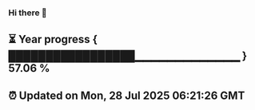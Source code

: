 ### Hi there 👋
⏳ Year progress { █████████████████▁▁▁▁▁▁▁▁▁▁▁▁▁ } 57.06 %
---
⏰ Updated on Mon, 28 Jul 2025 06:21:26 GMT
---
